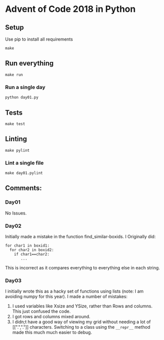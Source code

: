 # Advent of Code 2018 in Python



## Setup

Use pip to install all requirements

```
make
```

## Run everything

```
make run
```

### Run a single day

```
python day01.py
```

## Tests

```
make test
```

## Linting

```
make pylint
```

### Lint a single file

```
make day01.pylint
```

## Comments:
### Day01
No Issues.

### Day02
Initially made a mistake in the function find_similar-boxids. 
I Originally did:
```
for char1 in boxid1:
  for char2 in boxid2:
    if char1==char2:
       ...
```
This is incorrect as it compares everything to everything else in each string.

### Day03
I initially wrote this as a hacky set of functions using lists (note: I am avoiding numpy for this year).
I made a number of mistakes:
1. I used variables like Xsize and YSize, rather than Rows and columns. This just confused the code.
2. I got rows and columns mixed around.
3. I didn;t have a good way of viewing my grid without needing a lot of [[".","."]] characters. Switching to a class using the ```__repr__``` method made this much much easier to debug.


